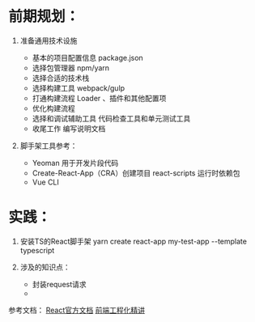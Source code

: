 <!--
 * @Descripttion: 
 * @version: 
 * @Author: shenjia
 * @Date: 2021-01-04 16:54:45
 * @LastEditors: shenjia
 * @LastEditTime: 2021-01-12 10:56:17
-->

# 前期规划：
1. 准备通用技术设施
   - 基本的项目配置信息 package.json
   - 选择包管理器 npm/yarn
   - 选择合适的技术栈
   - 选择构建工具 webpack/gulp
   - 打通构建流程  Loader 、插件和其他配置项
   - 优化构建流程
   - 选择和调试辅助工具 代码检查工具和单元测试工具
   - 收尾工作 编写说明文档
  
2. 脚手架工具参考：
   - Yeoman 用于开发片段代码
   - Create-React-App（CRA）创建项目 react-scripts 运行时依赖包
   - Vue CLI 

# 实践：
1. 安装TS的React脚手架
   yarn create react-app my-test-app --template typescript
   
2. 涉及的知识点：
   - 封装request请求
   - 

参考文档：
[React官方文档](https://www.html.cn/create-react-app/docs/adding-typescript/)
[前端工程化精讲](https://kaiwu.lagou.com/course/courseInfo.htm?courseId=416#/detail/pc?id=4415)